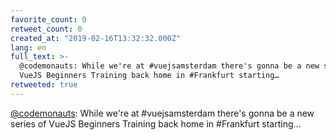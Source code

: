 ```yaml
---
favorite_count: 0
retweet_count: 0
created_at: "2019-02-16T13:32:32.000Z"
lang: en
full_text: >-
  @codemonauts: While we're at #vuejsamsterdam there's gonna be a new series of
  VueJS Beginners Training back home in #Frankfurt starting…
retweeted: true
---
```


[@codemonauts](https://twitter.com/codemonauts): While we're at #vuejsamsterdam
there's gonna be a new series of VueJS Beginners Training back home in
#Frankfurt starting…
